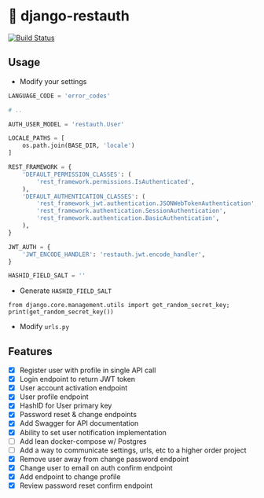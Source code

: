 # 🍔 django-restauth

[![Build Status](https://travis-ci.org/apptension/django-restauth.svg?branch=master)](https://travis-ci.org/apptension/django-restauth)

## Usage

* Modify your settings

```python
LANGUAGE_CODE = 'error_codes'

# ..

AUTH_USER_MODEL = 'restauth.User'

LOCALE_PATHS = [
    os.path.join(BASE_DIR, 'locale')
]

REST_FRAMEWORK = {
    'DEFAULT_PERMISSION_CLASSES': (
        'rest_framework.permissions.IsAuthenticated',
    ),
    'DEFAULT_AUTHENTICATION_CLASSES': (
        'rest_framework_jwt.authentication.JSONWebTokenAuthentication',
        'rest_framework.authentication.SessionAuthentication',
        'rest_framework.authentication.BasicAuthentication',
    ),
}

JWT_AUTH = {
    'JWT_ENCODE_HANDLER': 'restauth.jwt.encode_handler',
}

HASHID_FIELD_SALT = ''
```

* Generate `HASHID_FIELD_SALT`

`from django.core.management.utils import get_random_secret_key; print(get_random_secret_key())`

* Modify `urls.py`

## Features

- [x] Register user with profile in single API call
- [x] Login endpoint to return JWT token
- [x] User account activation endpoint
- [x] User profile endpoint
- [x] HashID for User primary key
- [x] Password reset & change endpoints
- [x] Add Swagger for API documentation
- [x] Ability to set user notification implementation
- [ ] Add lean docker-compose w/ Postgres
- [ ] Add a way to communicate settings, urls, etc to a higher order project
- [x] Remove user away from change password endpoint
- [x] Change user to email on auth confirm endpoint
- [x] Add endpoint to change profile
- [x] Review password reset confirm endpoint
